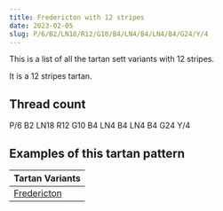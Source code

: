 ```yaml
---
title: Fredericton with 12 stripes
date: 2023-02-05
slug: P/6/B2/LN18/R12/G10/B4/LN4/B4/LN4/B4/G24/Y/4
---
```

This is a list of all the tartan sett variants with 12 stripes.

It is a 12 stripes tartan.


## Thread count
P/6 B2 LN18 R12 G10 B4 LN4 B4 LN4 B4 G24 Y/4

## Examples of this tartan pattern

| Tartan Variants |
|---------------|
| [Fredericton](/variants/p/6/b2/ln18/r12/g10/b4/ln4/b4/ln4/b4/g24/y/4-b5480b0-g008000-lne0e0e0-p800080-rc00000-yf0c000)||
